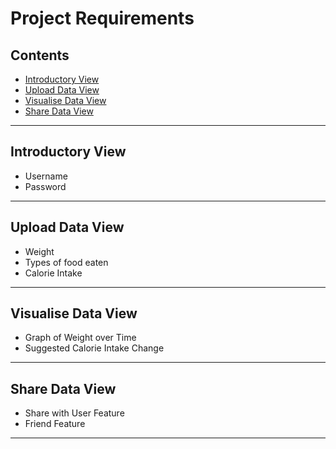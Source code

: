 # Project Requirements

## Contents

- [Introductory View](#introductory-view)
- [Upload Data View](#upload-data-view)
- [Visualise Data View](#visualise-data-view)
- [Share Data View](#share-data-view)

---

## Introductory View

- Username
- Password

---

## Upload Data View

- Weight
- Types of food eaten
- Calorie Intake

---

## Visualise Data View

- Graph of Weight over Time
- Suggested Calorie Intake Change

---

## Share Data View

- Share with User Feature
- Friend Feature

---